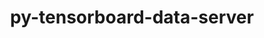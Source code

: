 ---
title: "py-tensorboard-data-server"
layout: cache
categories: [package, develop]
meta: {"compilers": ["apple-clang@=16.0.0", "gcc@=11.4.0", "gcc@=13.2.0"], "num_specs": 79, "num_specs_by_stack": {"e4s": 13, "e4s-neoverse_v1": 4, "ml-darwin-aarch64-mps": 6, "ml-linux-aarch64-cpu": 21, "ml-linux-aarch64-cuda": 20, "ml-linux-x86_64-cpu": 20, "ml-linux-x86_64-cuda": 21, "ml-linux-x86_64-rocm": 14, "root": 79}, "oss": ["sequoia", "ubuntu22.04", "ubuntu24.04"], "platforms": ["darwin", "linux"], "stacks": ["e4s", "e4s-neoverse_v1", "ml-darwin-aarch64-mps", "ml-linux-aarch64-cpu", "ml-linux-aarch64-cuda", "ml-linux-x86_64-cpu", "ml-linux-x86_64-cuda", "ml-linux-x86_64-rocm", "root"], "targets": ["aarch64", "neoverse_v1", "x86_64_v3"], "versions": ["0.6.1", "0.7.0"]}
spec_details: [{"compiler": "gcc@=13.2.0", "hash": "25qq6tithdjzmvlc7bomagkdby3x4jzk", "os": "ubuntu24.04", "platform": "linux", "size": "-", "stacks": ["ml-linux-x86_64-rocm", "root"], "target": "x86_64_v3", "variants": ["build_system=python_pip"], "versions": ["0.7.0"]}, {"compiler": "gcc@=11.4.0", "hash": "2o2jlrnggkryea4wulimwlnggnwbap6i", "os": "ubuntu22.04", "platform": "linux", "size": "-", "stacks": ["e4s", "root"], "target": "x86_64_v3", "variants": ["build_system=python_pip"], "versions": ["0.7.0"]}, {"compiler": "gcc@=13.2.0", "hash": "33uj25vmbsshubmbhctg57wqmaibeyu6", "os": "ubuntu24.04", "platform": "linux", "size": "-", "stacks": ["ml-linux-aarch64-cpu", "ml-linux-aarch64-cuda", "root"], "target": "aarch64", "variants": ["build_system=python_pip", "patches=4b3bcc2,878bbd6"], "versions": ["0.6.1"]}, {"compiler": "gcc@=13.2.0", "hash": "35gkx5jvbf6y7gom6lm4hkgcddphsa4g", "os": "ubuntu24.04", "platform": "linux", "size": "-", "stacks": ["ml-linux-x86_64-rocm", "root"], "target": "x86_64_v3", "variants": ["build_system=python_pip"], "versions": ["0.7.0"]}, {"compiler": "gcc@=13.2.0", "hash": "3bikifhdlzpfd2mdjakwl6cqoq56ewmt", "os": "ubuntu24.04", "platform": "linux", "size": "-", "stacks": ["root"], "target": "x86_64_v3", "variants": ["build_system=python_pip", "patches=4b3bcc2,878bbd6"], "versions": ["0.6.1"]}, {"compiler": "gcc@=11.4.0", "hash": "3hugp44yg2q3m3dkz2anf7iq7b3wwfex", "os": "ubuntu22.04", "platform": "linux", "size": "-", "stacks": ["e4s", "root"], "target": "x86_64_v3", "variants": ["build_system=python_pip", "patches=4b3bcc2,878bbd6"], "versions": ["0.6.1"]}, {"compiler": "gcc@=13.2.0", "hash": "3jrvf3aprgxehig5h3hul3uolvamuut2", "os": "ubuntu24.04", "platform": "linux", "size": "-", "stacks": ["root"], "target": "x86_64_v3", "variants": ["build_system=python_pip"], "versions": ["0.7.0"]}, {"compiler": "gcc@=13.2.0", "hash": "3rnouvvu5utzcehunztl3yl2h757mxfq", "os": "ubuntu24.04", "platform": "linux", "size": "-", "stacks": ["ml-linux-x86_64-cpu", "ml-linux-x86_64-cuda", "root"], "target": "x86_64_v3", "variants": ["build_system=python_pip"], "versions": ["0.7.0"]}, {"compiler": "gcc@=13.2.0", "hash": "63wxhv7et6f3yw3iczz3r6i72aiu4sf5", "os": "ubuntu24.04", "platform": "linux", "size": "-", "stacks": ["ml-linux-x86_64-cpu", "ml-linux-x86_64-cuda", "root"], "target": "x86_64_v3", "variants": ["build_system=python_pip", "patches=4b3bcc2,878bbd6"], "versions": ["0.6.1"]}, {"compiler": "gcc@=13.2.0", "hash": "7d6ftlctupjr3cnxx7wokouq2oj5smwm", "os": "ubuntu24.04", "platform": "linux", "size": "-", "stacks": ["ml-linux-aarch64-cpu", "ml-linux-aarch64-cuda", "root"], "target": "aarch64", "variants": ["build_system=python_pip", "patches=4b3bcc2,878bbd6"], "versions": ["0.6.1"]}, {"compiler": "gcc@=11.4.0", "hash": "alo3lyemj5mz6bfx2sa3eoyugyr4bkpe", "os": "ubuntu22.04", "platform": "linux", "size": "-", "stacks": ["e4s", "root"], "target": "x86_64_v3", "variants": ["build_system=python_pip", "patches=4b3bcc2,878bbd6"], "versions": ["0.6.1"]}, {"compiler": "gcc@=13.2.0", "hash": "aoa5bbktfese563dxg2bq627lx76kvf5", "os": "ubuntu24.04", "platform": "linux", "size": "-", "stacks": ["ml-linux-x86_64-cpu", "ml-linux-x86_64-cuda", "ml-linux-x86_64-rocm", "root"], "target": "x86_64_v3", "variants": ["build_system=python_pip"], "versions": ["0.7.0"]}, {"compiler": "gcc@=13.2.0", "hash": "bgiwaamosc2nmn6qv3vofe5dzr63zsrt", "os": "ubuntu24.04", "platform": "linux", "size": "-", "stacks": ["ml-linux-x86_64-cpu", "ml-linux-x86_64-cuda", "ml-linux-x86_64-rocm", "root"], "target": "x86_64_v3", "variants": ["build_system=python_pip"], "versions": ["0.7.0"]}, {"compiler": "gcc@=11.4.0", "hash": "ca4l65poa44cmpnsxto62vhu3gjwxnrd", "os": "ubuntu22.04", "platform": "linux", "size": "-", "stacks": ["e4s-neoverse_v1", "root"], "target": "neoverse_v1", "variants": ["build_system=python_pip"], "versions": ["0.7.0"]}, {"compiler": "gcc@=13.2.0", "hash": "dojlzmt54j4rj3dx6yiuszsl2mpv5rru", "os": "ubuntu24.04", "platform": "linux", "size": "-", "stacks": ["ml-linux-aarch64-cpu", "ml-linux-aarch64-cuda", "root"], "target": "aarch64", "variants": ["build_system=python_pip"], "versions": ["0.7.0"]}, {"compiler": "gcc@=13.2.0", "hash": "evwg4ez3u3nhhfl6kfuywpdx7vycbg2c", "os": "ubuntu24.04", "platform": "linux", "size": "-", "stacks": ["ml-linux-x86_64-rocm", "root"], "target": "x86_64_v3", "variants": ["build_system=python_pip"], "versions": ["0.7.0"]}, {"compiler": "gcc@=11.4.0", "hash": "f57m26bz7nv2xg6dmc5a2olmtmwvspbz", "os": "ubuntu22.04", "platform": "linux", "size": "-", "stacks": ["root"], "target": "x86_64_v3", "variants": ["build_system=python_pip", "patches=4b3bcc2,878bbd6"], "versions": ["0.6.1"]}, {"compiler": "gcc@=13.2.0", "hash": "fnerwjbmfmclmocl5lokzbvd3j6qnaik", "os": "ubuntu24.04", "platform": "linux", "size": "-", "stacks": ["ml-linux-aarch64-cpu", "root"], "target": "aarch64", "variants": ["build_system=python_pip"], "versions": ["0.7.0"]}, {"compiler": "gcc@=13.2.0", "hash": "fqatjjif5bzrtzrpjhsbn57au7ywfcur", "os": "ubuntu24.04", "platform": "linux", "size": "-", "stacks": ["ml-linux-x86_64-cpu", "ml-linux-x86_64-cuda", "ml-linux-x86_64-rocm", "root"], "target": "x86_64_v3", "variants": ["build_system=python_pip"], "versions": ["0.7.0"]}, {"compiler": "gcc@=11.4.0", "hash": "gelc36g7uhnaxhqxf5goiw6togyibg66", "os": "ubuntu22.04", "platform": "linux", "size": "-", "stacks": ["e4s", "root"], "target": "x86_64_v3", "variants": ["build_system=python_pip", "patches=4b3bcc2,878bbd6"], "versions": ["0.6.1"]}, {"compiler": "apple-clang@=16.0.0", "hash": "gludjtpu4vrzdzcfatyskxmpuxckceff", "os": "sequoia", "platform": "darwin", "size": "-", "stacks": ["ml-darwin-aarch64-mps", "root"], "target": "aarch64", "variants": ["build_system=python_pip"], "versions": ["0.7.0"]}, {"compiler": "gcc@=13.2.0", "hash": "gxo4vdmecqu5lkpgpa2ht5bkikwenoev", "os": "ubuntu24.04", "platform": "linux", "size": "-", "stacks": ["ml-linux-x86_64-rocm", "root"], "target": "x86_64_v3", "variants": ["build_system=python_pip"], "versions": ["0.7.0"]}, {"compiler": "apple-clang@=16.0.0", "hash": "hudgdczd5geqhkiycxhp5dhub6nwd42w", "os": "sequoia", "platform": "darwin", "size": "-", "stacks": ["ml-darwin-aarch64-mps", "root"], "target": "aarch64", "variants": ["build_system=python_pip"], "versions": ["0.7.0"]}, {"compiler": "gcc@=13.2.0", "hash": "ikt4j72dgmufucclmrvitu5uao7wunck", "os": "ubuntu24.04", "platform": "linux", "size": "-", "stacks": ["ml-linux-x86_64-cpu", "ml-linux-x86_64-cuda", "ml-linux-x86_64-rocm", "root"], "target": "x86_64_v3", "variants": ["build_system=python_pip"], "versions": ["0.7.0"]}, {"compiler": "gcc@=11.4.0", "hash": "in6pzuk6fv7wrak2vzyw6fg25lg6rdzj", "os": "ubuntu22.04", "platform": "linux", "size": "-", "stacks": ["e4s", "root"], "target": "x86_64_v3", "variants": ["build_system=python_pip"], "versions": ["0.7.0"]}, {"compiler": "gcc@=13.2.0", "hash": "ipx5n365dsb36wwkfxgezzlcqv7fpi5p", "os": "ubuntu24.04", "platform": "linux", "size": "-", "stacks": ["ml-linux-x86_64-cpu", "ml-linux-x86_64-cuda", "root"], "target": "x86_64_v3", "variants": ["build_system=python_pip"], "versions": ["0.7.0"]}, {"compiler": "gcc@=13.2.0", "hash": "jswklcvdzzeht6ipri76baepyrcu37c4", "os": "ubuntu24.04", "platform": "linux", "size": "-", "stacks": ["ml-linux-x86_64-cpu", "ml-linux-x86_64-cuda", "ml-linux-x86_64-rocm", "root"], "target": "x86_64_v3", "variants": ["build_system=python_pip"], "versions": ["0.7.0"]}, {"compiler": "gcc@=13.2.0", "hash": "jxfsm7qwdsfrdfwuhx4eydhzenbv3uha", "os": "ubuntu24.04", "platform": "linux", "size": "-", "stacks": ["ml-linux-x86_64-rocm", "root"], "target": "x86_64_v3", "variants": ["build_system=python_pip"], "versions": ["0.7.0"]}, {"compiler": "gcc@=11.4.0", "hash": "jxlx6jhakps46rphrfcjhodblwd5mgih", "os": "ubuntu22.04", "platform": "linux", "size": "-", "stacks": ["e4s-neoverse_v1", "root"], "target": "neoverse_v1", "variants": ["build_system=python_pip"], "versions": ["0.7.0"]}, {"compiler": "apple-clang@=16.0.0", "hash": "jzttfijlv4l4j7q3ssgm5ed6mutvhpm3", "os": "sequoia", "platform": "darwin", "size": "-", "stacks": ["ml-darwin-aarch64-mps", "root"], "target": "aarch64", "variants": ["build_system=python_pip"], "versions": ["0.7.0"]}, {"compiler": "gcc@=11.4.0", "hash": "jzzn2hoirv2fdrrarbxps2tpvgunnamv", "os": "ubuntu22.04", "platform": "linux", "size": "-", "stacks": ["e4s-neoverse_v1", "root"], "target": "neoverse_v1", "variants": ["build_system=python_pip", "patches=4b3bcc2,878bbd6"], "versions": ["0.6.1"]}, {"compiler": "apple-clang@=16.0.0", "hash": "keibvufcexpe4mf2hjnfnswrmgsim7lc", "os": "sequoia", "platform": "darwin", "size": "-", "stacks": ["root"], "target": "aarch64", "variants": ["build_system=python_pip"], "versions": ["0.7.0"]}, {"compiler": "gcc@=11.4.0", "hash": "lajnklestkdt3wcchcgjh6gsvcc7zrfp", "os": "ubuntu22.04", "platform": "linux", "size": "-", "stacks": ["e4s", "root"], "target": "x86_64_v3", "variants": ["build_system=python_pip", "patches=4b3bcc2,878bbd6"], "versions": ["0.6.1"]}, {"compiler": "gcc@=13.2.0", "hash": "llrxnsdy5y7bvvent3lzgabyipomylhs", "os": "ubuntu24.04", "platform": "linux", "size": "-", "stacks": ["ml-linux-x86_64-cpu", "ml-linux-x86_64-cuda", "root"], "target": "x86_64_v3", "variants": ["build_system=python_pip", "patches=4b3bcc2,878bbd6"], "versions": ["0.6.1"]}, {"compiler": "gcc@=13.2.0", "hash": "lq2yv4vovujnzhswdtvy4tq2242v4b2b", "os": "ubuntu24.04", "platform": "linux", "size": "-", "stacks": ["ml-linux-x86_64-cpu", "ml-linux-x86_64-cuda", "root"], "target": "x86_64_v3", "variants": ["build_system=python_pip"], "versions": ["0.7.0"]}, {"compiler": "gcc@=13.2.0", "hash": "moeuqq6jyu5apkruaeyqb4ixxzq2psge", "os": "ubuntu24.04", "platform": "linux", "size": "-", "stacks": ["ml-linux-aarch64-cpu", "ml-linux-aarch64-cuda", "root"], "target": "aarch64", "variants": ["build_system=python_pip"], "versions": ["0.7.0"]}, {"compiler": "apple-clang@=16.0.0", "hash": "mwotktramlyhm4o3q6s7ogdykevvdth4", "os": "sequoia", "platform": "darwin", "size": "-", "stacks": ["ml-darwin-aarch64-mps", "root"], "target": "aarch64", "variants": ["build_system=python_pip"], "versions": ["0.7.0"]}, {"compiler": "gcc@=11.4.0", "hash": "n6dehhwgcqdxuohla27um4d23giocahl", "os": "ubuntu22.04", "platform": "linux", "size": "-", "stacks": ["e4s", "root"], "target": "x86_64_v3", "variants": ["build_system=python_pip", "patches=4b3bcc2,878bbd6"], "versions": ["0.6.1"]}, {"compiler": "gcc@=13.2.0", "hash": "npjhfdln5j77lgukacjgdaffzdiuox5d", "os": "ubuntu24.04", "platform": "linux", "size": "-", "stacks": ["ml-linux-aarch64-cpu", "ml-linux-aarch64-cuda", "root"], "target": "aarch64", "variants": ["build_system=python_pip", "patches=4b3bcc2,878bbd6"], "versions": ["0.6.1"]}, {"compiler": "gcc@=13.2.0", "hash": "nyaj3i7x4xewkjhfitizsfspoc4mycai", "os": "ubuntu24.04", "platform": "linux", "size": "-", "stacks": ["root"], "target": "aarch64", "variants": ["build_system=python_pip"], "versions": ["0.7.0"]}, {"compiler": "gcc@=13.2.0", "hash": "o4psxxoxbzl6275n6r5hn5cspdrslaol", "os": "ubuntu24.04", "platform": "linux", "size": "-", "stacks": ["ml-linux-aarch64-cpu", "ml-linux-aarch64-cuda", "root"], "target": "aarch64", "variants": ["build_system=python_pip"], "versions": ["0.7.0"]}, {"compiler": "gcc@=13.2.0", "hash": "oarytatseuchyklilk3z5zzdyyslpvua", "os": "ubuntu24.04", "platform": "linux", "size": "-", "stacks": ["ml-linux-aarch64-cpu", "ml-linux-aarch64-cuda", "root"], "target": "aarch64", "variants": ["build_system=python_pip"], "versions": ["0.7.0"]}, {"compiler": "gcc@=13.2.0", "hash": "ojtur4c7ywpx7d3cwa5kftrn52lq6aqx", "os": "ubuntu24.04", "platform": "linux", "size": "-", "stacks": ["ml-linux-aarch64-cpu", "ml-linux-aarch64-cuda", "root"], "target": "aarch64", "variants": ["build_system=python_pip"], "versions": ["0.7.0"]}, {"compiler": "gcc@=11.4.0", "hash": "oks7mga6myneeqyze3fofhopvje25c5b", "os": "ubuntu22.04", "platform": "linux", "size": "-", "stacks": ["e4s", "root"], "target": "x86_64_v3", "variants": ["build_system=python_pip"], "versions": ["0.7.0"]}, {"compiler": "gcc@=13.2.0", "hash": "pb43aqbdivcnfyw4plpucm4muvzckl7q", "os": "ubuntu24.04", "platform": "linux", "size": "-", "stacks": ["ml-linux-aarch64-cpu", "ml-linux-aarch64-cuda", "root"], "target": "aarch64", "variants": ["build_system=python_pip", "patches=4b3bcc2,878bbd6"], "versions": ["0.6.1"]}, {"compiler": "gcc@=11.4.0", "hash": "pge2itwah62i2k73kfaj5fmc6v5c3zhd", "os": "ubuntu22.04", "platform": "linux", "size": "-", "stacks": ["e4s", "root"], "target": "x86_64_v3", "variants": ["build_system=python_pip"], "versions": ["0.7.0"]}, {"compiler": "gcc@=13.2.0", "hash": "ponqz2h7icbevcvx5mpyqvyd66bgf4xv", "os": "ubuntu24.04", "platform": "linux", "size": "-", "stacks": ["ml-linux-x86_64-rocm", "root"], "target": "x86_64_v3", "variants": ["build_system=python_pip"], "versions": ["0.7.0"]}, {"compiler": "gcc@=11.4.0", "hash": "pppweesfii4dgnenbdttnpt3l53qkrw4", "os": "ubuntu22.04", "platform": "linux", "size": "-", "stacks": ["e4s-neoverse_v1", "root"], "target": "neoverse_v1", "variants": ["build_system=python_pip", "patches=4b3bcc2,878bbd6"], "versions": ["0.6.1"]}, {"compiler": "gcc@=13.2.0", "hash": "qlwl2cgdu6uvpc4leszics4tzi3qniq4", "os": "ubuntu24.04", "platform": "linux", "size": "-", "stacks": ["root"], "target": "aarch64", "variants": ["build_system=python_pip", "patches=4b3bcc2,878bbd6"], "versions": ["0.6.1"]}, {"compiler": "gcc@=13.2.0", "hash": "qmcazpncfylk4ms7xjmely2orjfiewtg", "os": "ubuntu24.04", "platform": "linux", "size": "-", "stacks": ["ml-linux-aarch64-cpu", "ml-linux-aarch64-cuda", "root"], "target": "aarch64", "variants": ["build_system=python_pip"], "versions": ["0.7.0"]}, {"compiler": "gcc@=11.4.0", "hash": "qt3g4chw576ee6aq7u27t2rjkmddmaea", "os": "ubuntu22.04", "platform": "linux", "size": "-", "stacks": ["e4s", "root"], "target": "x86_64_v3", "variants": ["build_system=python_pip"], "versions": ["0.7.0"]}, {"compiler": "gcc@=13.2.0", "hash": "r2a73rpggrusqmg4kn2onpeigbkalyrt", "os": "ubuntu24.04", "platform": "linux", "size": "-", "stacks": ["ml-linux-aarch64-cpu", "ml-linux-aarch64-cuda", "root"], "target": "aarch64", "variants": ["build_system=python_pip"], "versions": ["0.7.0"]}, {"compiler": "gcc@=13.2.0", "hash": "r3oxxh3ehb7taghgr2vizvjmk2ikeeyi", "os": "ubuntu24.04", "platform": "linux", "size": "-", "stacks": ["ml-linux-x86_64-cpu", "ml-linux-x86_64-cuda", "root"], "target": "x86_64_v3", "variants": ["build_system=python_pip", "patches=4b3bcc2,878bbd6"], "versions": ["0.6.1"]}, {"compiler": "gcc@=13.2.0", "hash": "rhgyh2st6uw32u7wm5aco32p5k4zuumu", "os": "ubuntu24.04", "platform": "linux", "size": "-", "stacks": ["ml-linux-x86_64-cpu", "ml-linux-x86_64-cuda", "root"], "target": "x86_64_v3", "variants": ["build_system=python_pip"], "versions": ["0.7.0"]}, {"compiler": "gcc@=13.2.0", "hash": "rkr5xxy5mbgr6obbge7surpjrmxukurm", "os": "ubuntu24.04", "platform": "linux", "size": "-", "stacks": ["ml-linux-x86_64-cpu", "ml-linux-x86_64-cuda", "root"], "target": "x86_64_v3", "variants": ["build_system=python_pip"], "versions": ["0.7.0"]}, {"compiler": "gcc@=13.2.0", "hash": "rzud6f3vulzmjeljgukuxgswvd4eb74t", "os": "ubuntu24.04", "platform": "linux", "size": "-", "stacks": ["ml-linux-x86_64-cpu", "ml-linux-x86_64-cuda", "root"], "target": "x86_64_v3", "variants": ["build_system=python_pip"], "versions": ["0.7.0"]}, {"compiler": "gcc@=13.2.0", "hash": "scgagjop2efz2cg6ji36kikt5jgfqyhm", "os": "ubuntu24.04", "platform": "linux", "size": "-", "stacks": ["ml-linux-x86_64-cpu", "ml-linux-x86_64-cuda", "ml-linux-x86_64-rocm", "root"], "target": "x86_64_v3", "variants": ["build_system=python_pip"], "versions": ["0.7.0"]}, {"compiler": "gcc@=13.2.0", "hash": "sgsucgs6n5dr6ukn6pq7bfdozbhe3kgw", "os": "ubuntu24.04", "platform": "linux", "size": "-", "stacks": ["ml-linux-aarch64-cpu", "ml-linux-aarch64-cuda", "root"], "target": "aarch64", "variants": ["build_system=python_pip"], "versions": ["0.7.0"]}, {"compiler": "apple-clang@=16.0.0", "hash": "slpwjpmarodfxwcekmkhxbqfdkkb4wcu", "os": "sequoia", "platform": "darwin", "size": "-", "stacks": ["ml-darwin-aarch64-mps", "root"], "target": "aarch64", "variants": ["build_system=python_pip"], "versions": ["0.7.0"]}, {"compiler": "gcc@=13.2.0", "hash": "t2d2wrcgx5en6nrbjuzj2judzkbidu3d", "os": "ubuntu24.04", "platform": "linux", "size": "-", "stacks": ["ml-linux-aarch64-cpu", "ml-linux-aarch64-cuda", "root"], "target": "aarch64", "variants": ["build_system=python_pip"], "versions": ["0.7.0"]}, {"compiler": "gcc@=11.4.0", "hash": "ttc2vsu4hluqtrg5jfmgkc46mbe6dbbc", "os": "ubuntu22.04", "platform": "linux", "size": "-", "stacks": ["e4s", "root"], "target": "x86_64_v3", "variants": ["build_system=python_pip"], "versions": ["0.7.0"]}, {"compiler": "gcc@=13.2.0", "hash": "tx6fdgtov42yewiapt6gvspqs5hqaxsc", "os": "ubuntu24.04", "platform": "linux", "size": "-", "stacks": ["ml-linux-aarch64-cpu", "ml-linux-aarch64-cuda", "root"], "target": "aarch64", "variants": ["build_system=python_pip", "patches=4b3bcc2,878bbd6"], "versions": ["0.6.1"]}, {"compiler": "gcc@=13.2.0", "hash": "tznwune2ews2r2ov63nz234pgntgto5m", "os": "ubuntu24.04", "platform": "linux", "size": "-", "stacks": ["ml-linux-x86_64-cpu", "ml-linux-x86_64-cuda", "root"], "target": "x86_64_v3", "variants": ["build_system=python_pip", "patches=4b3bcc2,878bbd6"], "versions": ["0.6.1"]}, {"compiler": "gcc@=13.2.0", "hash": "u66smpepbyyjf2vtoke53ngs563ckgxq", "os": "ubuntu24.04", "platform": "linux", "size": "-", "stacks": ["ml-linux-x86_64-cpu", "ml-linux-x86_64-cuda", "root"], "target": "x86_64_v3", "variants": ["build_system=python_pip"], "versions": ["0.7.0"]}, {"compiler": "gcc@=13.2.0", "hash": "uupbxztriezefttwjdtvxbn53q2v4mrv", "os": "ubuntu24.04", "platform": "linux", "size": "-", "stacks": ["ml-linux-aarch64-cpu", "ml-linux-aarch64-cuda", "root"], "target": "aarch64", "variants": ["build_system=python_pip"], "versions": ["0.7.0"]}, {"compiler": "gcc@=13.2.0", "hash": "uwglrofrxxjku5kbvwidy3dgysnhguge", "os": "ubuntu24.04", "platform": "linux", "size": "-", "stacks": ["ml-linux-aarch64-cpu", "ml-linux-aarch64-cuda", "root"], "target": "aarch64", "variants": ["build_system=python_pip", "patches=4b3bcc2,878bbd6"], "versions": ["0.6.1"]}, {"compiler": "gcc@=13.2.0", "hash": "uzztnshk46igkzumwvpvtsfbmhea2a6t", "os": "ubuntu24.04", "platform": "linux", "size": "-", "stacks": ["ml-linux-aarch64-cpu", "ml-linux-aarch64-cuda", "root"], "target": "aarch64", "variants": ["build_system=python_pip"], "versions": ["0.7.0"]}, {"compiler": "gcc@=13.2.0", "hash": "v43ymwjlryoyjq7h2tylibkitol5wjs6", "os": "ubuntu24.04", "platform": "linux", "size": "-", "stacks": ["ml-linux-aarch64-cpu", "ml-linux-aarch64-cuda", "root"], "target": "aarch64", "variants": ["build_system=python_pip"], "versions": ["0.7.0"]}, {"compiler": "gcc@=13.2.0", "hash": "vxpf3ja3x7czt2alc3a6w4xyqg6d6nxa", "os": "ubuntu24.04", "platform": "linux", "size": "-", "stacks": ["ml-linux-x86_64-cpu", "ml-linux-x86_64-cuda", "root"], "target": "x86_64_v3", "variants": ["build_system=python_pip", "patches=4b3bcc2,878bbd6"], "versions": ["0.6.1"]}, {"compiler": "gcc@=13.2.0", "hash": "wm5ngi6pix4jnxusdft6yeevjvbiwsgb", "os": "ubuntu24.04", "platform": "linux", "size": "-", "stacks": ["ml-linux-x86_64-rocm", "root"], "target": "x86_64_v3", "variants": ["build_system=python_pip"], "versions": ["0.7.0"]}, {"compiler": "apple-clang@=16.0.0", "hash": "x3mq7zna4glx3eumigqvdj25yk463bhd", "os": "sequoia", "platform": "darwin", "size": "-", "stacks": ["ml-darwin-aarch64-mps", "root"], "target": "aarch64", "variants": ["build_system=python_pip"], "versions": ["0.7.0"]}, {"compiler": "gcc@=13.2.0", "hash": "x7lrojdvc7cmenuilx43n6fut6texg6m", "os": "ubuntu24.04", "platform": "linux", "size": "-", "stacks": ["ml-linux-x86_64-cuda", "root"], "target": "x86_64_v3", "variants": ["build_system=python_pip", "patches=4b3bcc2,878bbd6"], "versions": ["0.6.1"]}, {"compiler": "gcc@=13.2.0", "hash": "xgq4m3ua5atcd4hf5kujkq2syg7bgdwj", "os": "ubuntu24.04", "platform": "linux", "size": "-", "stacks": ["ml-linux-aarch64-cpu", "ml-linux-aarch64-cuda", "root"], "target": "aarch64", "variants": ["build_system=python_pip", "patches=4b3bcc2,878bbd6"], "versions": ["0.6.1"]}, {"compiler": "gcc@=13.2.0", "hash": "xqfujf2hdqrt6rf237ejb3s6e26dnmfy", "os": "ubuntu24.04", "platform": "linux", "size": "-", "stacks": ["ml-linux-x86_64-cpu", "ml-linux-x86_64-cuda", "root"], "target": "x86_64_v3", "variants": ["build_system=python_pip", "patches=4b3bcc2,878bbd6"], "versions": ["0.6.1"]}, {"compiler": "gcc@=13.2.0", "hash": "xwu5diwlayqmooaelgwhq4whwngdfezn", "os": "ubuntu24.04", "platform": "linux", "size": "-", "stacks": ["ml-linux-x86_64-rocm", "root"], "target": "x86_64_v3", "variants": ["build_system=python_pip"], "versions": ["0.7.0"]}, {"compiler": "gcc@=13.2.0", "hash": "y6vddoq5z4yizyegfx3g6semzppnehtl", "os": "ubuntu24.04", "platform": "linux", "size": "-", "stacks": ["ml-linux-aarch64-cpu", "ml-linux-aarch64-cuda", "root"], "target": "aarch64", "variants": ["build_system=python_pip"], "versions": ["0.7.0"]}, {"compiler": "gcc@=13.2.0", "hash": "yq566mtmbtp5wbfodkgttf3xxgekeynh", "os": "ubuntu24.04", "platform": "linux", "size": "-", "stacks": ["ml-linux-x86_64-cpu", "ml-linux-x86_64-cuda", "root"], "target": "x86_64_v3", "variants": ["build_system=python_pip"], "versions": ["0.7.0"]}, {"compiler": "gcc@=11.4.0", "hash": "yq56uz4dbhdji2sadpkbckusgtsa4xck", "os": "ubuntu22.04", "platform": "linux", "size": "-", "stacks": ["e4s", "root"], "target": "x86_64_v3", "variants": ["build_system=python_pip"], "versions": ["0.7.0"]}, {"compiler": "gcc@=11.4.0", "hash": "zmmdoxiq5tjubgxstkh7tqqankgbffgb", "os": "ubuntu22.04", "platform": "linux", "size": "-", "stacks": ["e4s", "root"], "target": "x86_64_v3", "variants": ["build_system=python_pip", "patches=4b3bcc2,878bbd6"], "versions": ["0.6.1"]}]
---